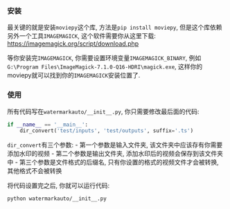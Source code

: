 ### 安装

最关键的就是安装`moviepy`这个库, 方法是`pip install moviepy`, 但是这个库依赖另外一个工具`IMAGEMAGICK`, 
这个软件需要你从这里下载: https://imagemagick.org/script/download.php

等你安装完`IMAGEMAGICK`, 你需要设置环境变量`IMAGEMAGICK_BINARY`, 例如`G:\Program Files\ImageMagick-7.1.0-Q16-HDRI\magick.exe`,
这样你的moviepy就可以找到你的`IMAGEMAGICK`安装位置了.

### 使用

所有代码写在`watermarkauto/__init__.py`,
你只需要修改最后面的代码:

```py
if __name__ == '__main__':
    dir_convert('test/inputs', 'test/outputs', suffix='.ts')
```


`dir_convert`有三个参数: 
    - 第一个参数是输入文件夹, 该文件夹中应该存有你需要添加水印的视频
    - 第二个参数是输出文件夹, 添加水印后的视频会保存到该文件夹中
    - 第三个参数是文件格式的后缀名, 只有你设置的格式的视频文件才会被转换, 其他格式不会被转换

将代码设置完之后, 你就可以运行代码:

`python watermarkauto/__init__.py`